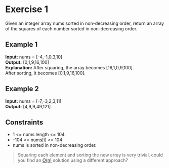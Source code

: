 # Exercise 1

Given an integer array nums sorted in non-decreasing order, return an array of
the squares of each number sorted in non-decreasing order.

## Example 1
**Input:** nums = [-4,-1,0,3,10]<br>
**Output:** [0,1,9,16,100]<br>
**Explanation:** After squaring, the array becomes [16,1,0,9,100].<br>
After sorting, it becomes [0,1,9,16,100].<br>

## Example 2
**Input:** nums = [-7,-3,2,3,11]<br>
**Output:** [4,9,9,49,121]<br>

## Constraints
* 1 <= nums.length <= 104<br>
* -104 <= nums[i] <= 104<br>
* nums is sorted in non-decreasing order.<br>

> Squaring each element and sorting the new array is very trivial, could you
find an [O(n)](https://adrianmejia.com/most-popular-algorithms-time-complexity-every-programmer-should-know-free-online-tutorial-course/) solution using a different approach?